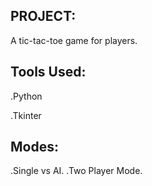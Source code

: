 ## PROJECT:
 A tic-tac-toe game for players.
## Tools Used:
.Python 

.Tkinter
## Modes:
.Single vs AI. 
.Two Player Mode. 

